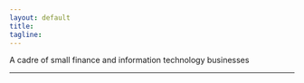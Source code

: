 ```yaml
---
layout: default
title:
tagline:
---
```

A cadre of small finance and information technology businesses

---


